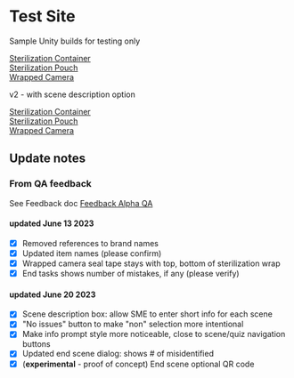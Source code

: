 # Test Site #

Sample Unity builds for testing only

[Sterilization Container](SterilizationContainer)  
[Sterilization Pouch](SterilizationPouch)  
[Wrapped Camera](WrappedCamera)

v2 - with scene description option

[Sterilization Container](SterilizationContainer/local.html)  
[Sterilization Pouch](SterilizationPouch/local.html)  
[Wrapped Camera](WrappedCamera/local.html)

## Update notes ##

### From QA feedback ###

See Feedback doc [Feedback Alpha QA](https://docs.google.com/document/d/103jgIo_mXU8qBpzMVvhTUolsdcy8MlrS/edit?usp=sharing&ouid=112502391111689148097&rtpof=true&sd=true)

#### updated June 13 2023 ####

- [x] Removed references to brand names
- [x] Updated item names (please confirm)
- [x] Wrapped camera seal tape stays with top, bottom of sterilization wrap
- [x] End tasks shows number of mistakes, if any (please verify)

#### updated June 20 2023 ####

- [x] Scene description box: allow SME to enter short info for each scene
- [x] "No issues" button to make "non" selection more intentional
- [x] Make info prompt style more noticeable, close to scene/quiz navigation buttons
- [x] Updated end scene dialog: shows # of misidentified
- [x] (**experimental** - proof of concept) End scene optional QR code
